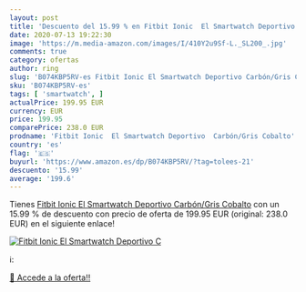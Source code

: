```yaml
---
layout: post
title: 'Descuento del 15.99 % en Fitbit Ionic  El Smartwatch Deportivo  C'
date: 2020-07-13 19:22:30
image: 'https://m.media-amazon.com/images/I/410Y2u9Sf-L._SL200_.jpg'
comments: true
category: ofertas
author: ring
slug: 'B074KBP5RV-es Fitbit Ionic El Smartwatch Deportivo Carbón/Gris Cobalto'
sku: 'B074KBP5RV-es'
tags: [ 'smartwatch', ]
actualPrice: 199.95 EUR
currency: EUR
price: 199.95
comparePrice: 238.0 EUR
prodname: 'Fitbit Ionic  El Smartwatch Deportivo  Carbón/Gris Cobalto'
country: 'es'
flag: '🇪🇸'
buyurl: 'https://www.amazon.es/dp/B074KBP5RV/?tag=tolees-21'
descuento: '15.99'
average: '199.6'
---
```


Tienes [Fitbit Ionic  El Smartwatch Deportivo  Carbón/Gris Cobalto](https://www.amazon.es/dp/B074KBP5RV/?tag=tolees-21) con un 15.99 % de descuento con precio de oferta de 199.95 EUR (original: 238.0 EUR) en el siguiente enlace!

[![Fitbit Ionic  El Smartwatch Deportivo  C](https://m.media-amazon.com/images/I/410Y2u9Sf-L._SL200_.jpg)](https://www.amazon.es/dp/B074KBP5RV/?tag=tolees-21)

ℹ️:


[🛒 Accede a la oferta!!](https://www.amazon.es/dp/B074KBP5RV/?tag=tolees-21)
